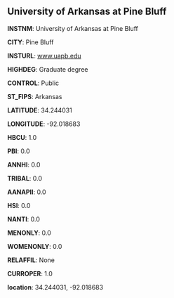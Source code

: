 
University of Arkansas at Pine Bluff
---
**INSTNM**: University of Arkansas at Pine Bluff

**CITY**: Pine Bluff

**INSTURL**: www.uapb.edu

**HIGHDEG**: Graduate degree

**CONTROL**: Public

**ST_FIPS**: Arkansas

**LATITUDE**: 34.244031

**LONGITUDE**: -92.018683

**HBCU**: 1.0

**PBI**: 0.0

**ANNHI**: 0.0

**TRIBAL**: 0.0

**AANAPII**: 0.0

**HSI**: 0.0

**NANTI**: 0.0

**MENONLY**: 0.0

**WOMENONLY**: 0.0

**RELAFFIL**: None

**CURROPER**: 1.0

**location**: 34.244031, -92.018683